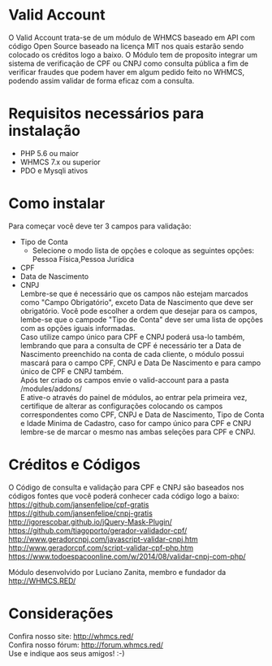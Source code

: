 # Valid Account
O Valid Account trata-se de um módulo de WHMCS baseado em API com código Open Source baseado na licença MIT nos quais estarão sendo colocado os créditos logo a baixo.
O Módulo tem de proposito integrar um sistema de verificação de CPF ou CNPJ como consulta pública a fim de verificar fraudes que podem haver em algum pedido feito no WHMCS, podendo assim validar de forma eficaz com a consulta.

# Requisitos necessários para instalação
- PHP 5.6 ou maior
- WHMCS 7.x ou superior
- PDO e Mysqli ativos

# Como instalar
Para começar você deve ter 3 campos para validação:
- Tipo de Conta
  - Selecione o modo lista de opções e coloque as seguintes opções: Pessoa Física,Pessoa Jurídica
- CPF <br/>
- Data de Nascimento <br/>
- CNPJ <br/>
Lembre-se que é necessário que os campos não estejam marcados como "Campo Obrigatório", exceto Data de Nascimento que deve ser obrigatório.
Você pode escolher a ordem que desejar para os campos, lembe-se que o campode "Tipo de Conta" deve ser uma lista de opções com as opções iguais informadas. <br/>
Caso utilize campo único para CPF e CNPJ poderá usa-lo também, lembrando que para a consulta de CPF é necessário ter a Data de Nascimento preenchido na conta de cada cliente, o módulo possui mascará para o campo CPF, CNPJ e Data De Nascimento e para campo único de CPF e CNPJ também. <br/>
Após ter criado os campos envie o valid-account para a pasta /modules/addons/ <br/>
E ative-o através do painel de módulos, ao entrar pela primeira vez, certifique de alterar as configurações colocando os campos correspondentes como CPF, CNPJ e Data de Nascimento, Tipo de Conta e Idade Minima de Cadastro, caso for campo único para CPF e CNPJ lembre-se de marcar o mesmo nas ambas seleções para CPF e CNPJ. <br/>

# Créditos e Códigos
O Código de consulta e validação para CPF e CNPJ são baseados nos códigos fontes que você poderá conhecer cada código logo a baixo:<br/>
https://github.com/jansenfelipe/cpf-gratis <br/>
https://github.com/jansenfelipe/cnpj-gratis <br/>
http://igorescobar.github.io/jQuery-Mask-Plugin/ <br/>
https://github.com/tiagoporto/gerador-validador-cpf/ <br/>
http://www.geradorcnpj.com/javascript-validar-cnpj.htm <br/>
http://www.geradorcpf.com/script-validar-cpf-php.htm <br/>
https://www.todoespacoonline.com/w/2014/08/validar-cnpj-com-php/ <br/>

Módulo desenvolvido por Luciano Zanita, membro e fundador da http://WHMCS.RED/


# Considerações
Confira nosso site: http://whmcs.red/ <br/>
Confira nosso fórum: http://forum.whmcs.red/ <br/>
Use e indique aos seus amigos! :-)
